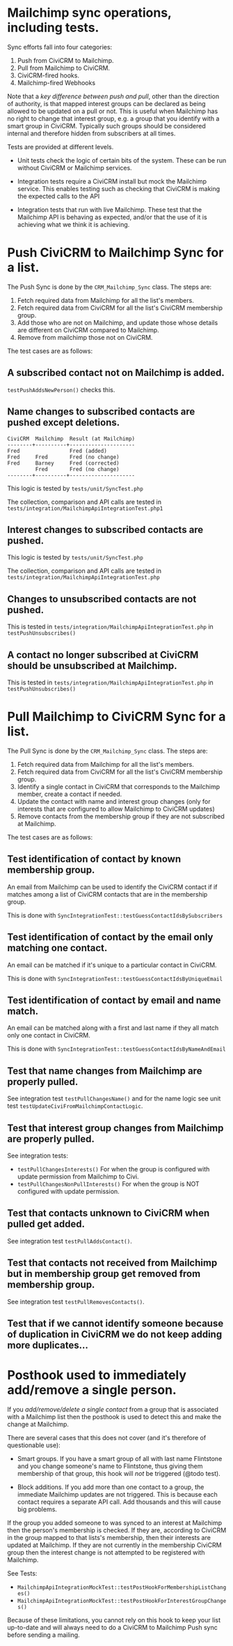 # Mailchimp sync operations, including tests.

Sync efforts fall into four categories:

1. Push from CiviCRM to Mailchimp.
2. Pull from Mailchimp to CiviCRM.
3. CiviCRM-fired hooks.
4. Mailchimp-fired Webhooks

Note that a *key difference between push and pull*, other than the direction of
authority, is that mapped interest groups can be declared as being allowed to be
updated on a pull or not. This is useful when Mailchimp has no right to change
that interest group, e.g. a group that you identify with a smart group in
CiviCRM. Typically such groups should be considered internal and therefore
hidden from subscribers at all times.

Tests are provided at different levels.

- Unit tests check the logic of certain bits of the system. These can be run
  without CiviCRM or Mailchimp services.

- Integration tests require a CiviCRM install but mock the Mailchimp service.
  This enables testing such as checking that CiviCRM is making the expected
  calls to the API

- Integration tests that run with live Mailchimp. These test that the Mailchimp
  API is behaving as expected, and/or that the use of it is achieving what we
  think it is achieving.

# Push CiviCRM to Mailchimp Sync for a list.

The Push Sync is done by the `CRM_Mailchimp_Sync` class. The steps are:

1. Fetch required data from Mailchimp for all the list's members.
2. Fetch required data from CiviCRM for all the list's CiviCRM membership group.
3. Add those who are not on Mailchimp, and update those whose details are
   different on CiviCRM compared to Mailchimp.
4. Remove from mailchimp those not on CiviCRM.

The test cases are as follows:

## A subscribed contact not on Mailchimp is added.

`testPushAddsNewPerson()` checks this.

## Name changes to subscribed contacts are pushed except deletions.

    CiviCRM  Mailchimp  Result (at Mailchimp)
    --------+----------+---------------------
    Fred                Fred (added)
    Fred     Fred       Fred (no change)
    Fred     Barney     Fred (corrected)
             Fred       Fred (no change)
    --------+----------+---------------------

This logic is tested by `tests/unit/SyncTest.php`

The collection, comparison and API calls  are tested in
`tests/integration/MailchimpApiIntegrationTest.php1`

## Interest changes to subscribed contacts are pushed.

This logic is tested by `tests/unit/SyncTest.php`

The collection, comparison and API calls  are tested in
`tests/integration/MailchimpApiIntegrationTest.php`

## Changes to unsubscribed contacts are not pushed.

This is tested in `tests/integration/MailchimpApiIntegrationTest.php`
in `testPushUnsubscribes()`

## A contact no longer subscribed at CiviCRM should be unsubscribed at Mailchimp.

This is tested in `tests/integration/MailchimpApiIntegrationTest.php`
in `testPushUnsubscribes()`


# Pull Mailchimp to CiviCRM Sync for a list.

The Pull Sync is done by the `CRM_Mailchimp_Sync` class. The steps are:

1. Fetch required data from Mailchimp for all the list's members.
2. Fetch required data from CiviCRM for all the list's CiviCRM membership group.
3. Identify a single contact in CiviCRM that corresponds to the Mailchimp member,
   create a contact if needed.
4. Update the contact with name and interest group changes (only for interests
   that are configured to allow Mailchimp to CiviCRM updates)
5. Remove contacts from the membership group if they are not subscribed at Mailchimp.

The test cases are as follows:

## Test identification of contact by known membership group.

An email from Mailchimp can be used to identify the CiviCRM contact if if
matches among a list of CiviCRM contacts that are in the membership group.

This is done with `SyncIntegrationTest::testGuessContactIdsBySubscribers`

## Test identification of contact by the email only matching one contact.

An email can be matched if it's unique to a particular contact in CiviCRM.

This is done with `SyncIntegrationTest::testGuessContactIdsByUniqueEmail`

## Test identification of contact by email and name match.

An email can be matched along with a first and last name if they all match only
one contact in CiviCRM.

This is done with `SyncIntegrationTest::testGuessContactIdsByNameAndEmail`


## Test that name changes from Mailchimp are properly pulled.

See integration test `testPullChangesName()` and for the name logic see unit test
`testUpdateCiviFromMailchimpContactLogic`.

## Test that interest group changes from Mailchimp are properly pulled.

See integration tests:
- `testPullChangesInterests()` For when the group is configured with update
  permission from Mailchimp to Civi.
- `testPullChangesNonPullInterests()` For when the group is NOT configured with
  update permission.

## Test that contacts unknown to CiviCRM when pulled get added.

See integration test `testPullAddsContact()`.

## Test that contacts not received from Mailchimp but in membership group get removed from membership group.

See integration test `testPullRemovesContacts()`.

## Test that if we cannot identify someone because of duplication in CiviCRM we do not keep adding more duplicates...




# Posthook used to immediately add/remove  a single person.

If you *add/remove/delete a single contact* from a group that is associated with a
Mailchimp list then the posthook is used to detect this and make the change at
Mailchimp.

There are several cases that this does not cover (and it's therefore of questionable use):

- Smart groups. If you have a smart group of all with last name Flintstone and
  you change someone's name to Flintstone, thus giving them membership of that
  group, this hook will *not* be triggered (@todo test).

- Block additions. If you add more than one contact to a group, the immediate
  Mailchimp updates are not triggered. This is because each contact requires a
  separate API call. Add thousands and this will cause big problems.

If the group you added someone to was synced to an interest at Mailchimp then
the person's membership is checked. If they are, according to CiviCRM in the
group mapped to that lists's membership, then their interests are updated at
Mailchimp. If they are not currently in the membership CiviCRM group then the
interest change is not attempted to be registered with Mailchimp.

See Tests:

- `MailchimpApiIntegrationMockTest::testPostHookForMembershipListChanges()`
- `MailchimpApiIntegrationMockTest::testPostHookForInterestGroupChanges()`

Because of these limitations, you cannot rely on this hook to keep your list
up-to-date and will always need to do a CiviCRM to Mailchimp Push sync before
sending a mailing.

